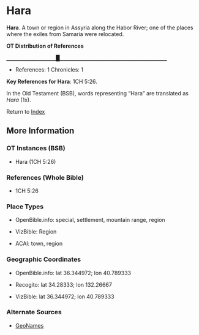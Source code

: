 # Hara
**Hara**. 
A town or region in Assyria along the Habor River; one of the places where the exiles from Samaria were relocated. 


**OT Distribution of References**

▁▁▁▁▁▁▁▁▁▁▁▁█▁▁▁▁▁▁▁▁▁▁▁▁▁▁▁▁▁▁▁▁▁▁▁▁▁▁
* References: 1 Chronicles: 1



**Key References for Hara**: 
1CH 5:26. 


In the Old Testament (BSB), words representing “Hara” are translated as 
*Hara* (1x). 




Return to [Index](00-Index.md)

## More Information

### OT Instances (BSB)

* Hara (1CH 5:26)



### References (Whole Bible)

* 1CH 5:26


### Place Types

* OpenBible.info: special, settlement, mountain range, region

* VizBible: Region

* ACAI: town, region



### Geographic Coordinates

* OpenBible.info: lat 36.344972; lon 40.789333

* Recogito: lat 34.28333; lon 132.26667

* VizBible: lat 36.344972; lon 40.789333



### Alternate Sources

* [GeoNames](http://sws.geonames.org/1854028)



